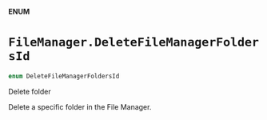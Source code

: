 **ENUM**

# `FileManager.DeleteFileManagerFoldersId`

```swift
enum DeleteFileManagerFoldersId
```

Delete folder

Delete a specific folder in the File Manager.

